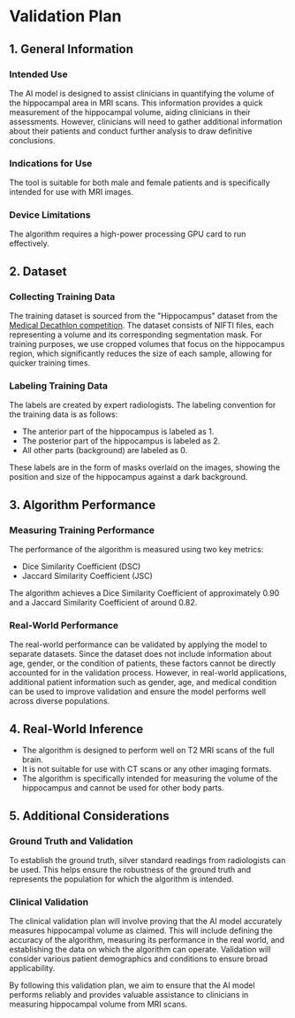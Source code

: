 # Validation Plan

## 1. General Information

### Intended Use
The AI model is designed to assist clinicians in quantifying the volume of the hippocampal area in MRI scans. This information provides a quick measurement of the hippocampal volume, aiding clinicians in their assessments. However, clinicians will need to gather additional information about their patients and conduct further analysis to draw definitive conclusions.

### Indications for Use
The tool is suitable for both male and female patients and is specifically intended for use with MRI images.

### Device Limitations
The algorithm requires a high-power processing GPU card to run effectively.

## 2. Dataset

### Collecting Training Data
The training dataset is sourced from the "Hippocampus" dataset from the [Medical Decathlon competition](http://medicaldecathlon.com/#tasks). The dataset consists of NIFTI files, each representing a volume and its corresponding segmentation mask. For training purposes, we use cropped volumes that focus on the hippocampus region, which significantly reduces the size of each sample, allowing for quicker training times.

### Labeling Training Data
The labels are created by expert radiologists. The labeling convention for the training data is as follows:
- The anterior part of the hippocampus is labeled as 1.
- The posterior part of the hippocampus is labeled as 2.
- All other parts (background) are labeled as 0.

These labels are in the form of masks overlaid on the images, showing the position and size of the hippocampus against a dark background.

## 3. Algorithm Performance

### Measuring Training Performance
The performance of the algorithm is measured using two key metrics:
- Dice Similarity Coefficient (DSC)
- Jaccard Similarity Coefficient (JSC)

The algorithm achieves a Dice Similarity Coefficient of approximately 0.90 and a Jaccard Similarity Coefficient of around 0.82.

### Real-World Performance
The real-world performance can be validated by applying the model to separate datasets. Since the dataset does not include information about age, gender, or the condition of patients, these factors cannot be directly accounted for in the validation process. However, in real-world applications, additional patient information such as gender, age, and medical condition can be used to improve validation and ensure the model performs well across diverse populations.

## 4. Real-World Inference

- The algorithm is designed to perform well on T2 MRI scans of the full brain.
- It is not suitable for use with CT scans or any other imaging formats.
- The algorithm is specifically intended for measuring the volume of the hippocampus and cannot be used for other body parts.

## 5. Additional Considerations

### Ground Truth and Validation
To establish the ground truth, silver standard readings from radiologists can be used. This helps ensure the robustness of the ground truth and represents the population for which the algorithm is intended.

### Clinical Validation
The clinical validation plan will involve proving that the AI model accurately measures hippocampal volume as claimed. This will include defining the accuracy of the algorithm, measuring its performance in the real world, and establishing the data on which the algorithm can operate. Validation will consider various patient demographics and conditions to ensure broad applicability.

By following this validation plan, we aim to ensure that the AI model performs reliably and provides valuable assistance to clinicians in measuring hippocampal volume from MRI scans.